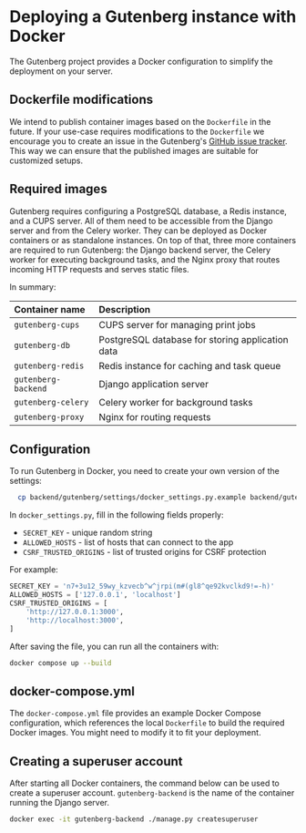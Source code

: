# Deploying a Gutenberg instance with Docker
The Gutenberg project provides a Docker configuration to simplify the deployment on your server.

## Dockerfile modifications
We intend to publish container images based on the `Dockerfile` in the future. If your use-case requires modifications
to the `Dockerfile` we encourage you to create an issue in the Gutenberg's
[GitHub issue tracker](https://github.com/KSIUJ/gutenberg/issues/). This way we can ensure that the published images
are suitable for customized setups.

## Required images
Gutenberg requires configuring a PostgreSQL database, a Redis instance, and a CUPS server.
All of them need to be accessible from the Django server and from the Celery worker.
They can be deployed as Docker containers or as standalone instances.
On top of that, three more containers are required to run Gutenberg:
the Django backend server, the Celery worker for executing background tasks, and the Nginx proxy that routes incoming HTTP requests and serves static files.

In summary:

| Container name       | Description                                      |
|:-------------------- |:------------------------------------------------ |
| `gutenberg-cups`     | CUPS server for managing print jobs              |
| `gutenberg-db`       | PostgreSQL database for storing application data |
| `gutenberg-redis`    | Redis instance for caching and task queue        |
| `gutenberg-backend`  | Django application server                        |
| `gutenberg-celery`   | Celery worker for background tasks               |
| `gutenberg-proxy`    | Nginx for routing requests                       |

## Configuration
To run Gutenberg in Docker, you need to create your own version of the settings:
```bash
  cp backend/gutenberg/settings/docker_settings.py.example backend/gutenberg/settings/docker_settings.py
```
In `docker_settings.py`, fill in the following fields properly:
* `SECRET_KEY` - unique random string 
* `ALLOWED_HOSTS` - list of hosts that can connect to the app
* `CSRF_TRUSTED_ORIGINS` - list of trusted origins for CSRF protection

For example:
```python
SECRET_KEY = 'n7+3u12_59wy_kzvecb^w^jrpi(m#(gl8^qe92kvclkd9!=-h)'
ALLOWED_HOSTS = ['127.0.0.1', 'localhost']
CSRF_TRUSTED_ORIGINS = [
	'http://127.0.0.1:3000',
	'http://localhost:3000',
]
```
After saving the file, you can run all the containers with:
```bash
docker compose up --build	
```

## docker-compose.yml
The `docker-compose.yml` file provides an example Docker Compose configuration, which references the local `Dockerfile`
to build the required Docker images. You might need to modify it to fit your deployment.

## Creating a superuser account
After starting all Docker containers, the command below can be used to create a superuser account.
`gutenberg-backend` is the name of the container running the Django server.

```bash
docker exec -it gutenberg-backend ./manage.py createsuperuser
```
